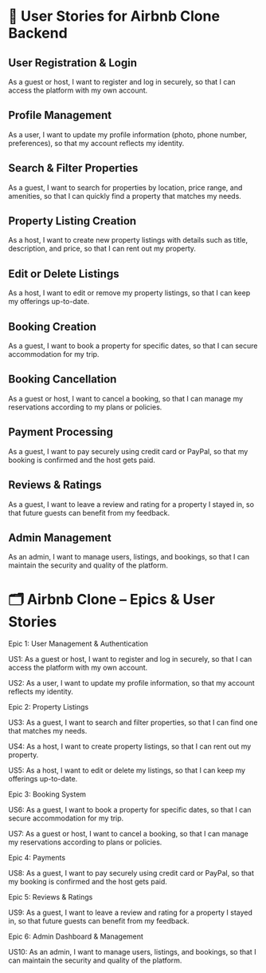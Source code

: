 # 📝 User Stories for Airbnb Clone Backend

## User Registration & Login

As a guest or host, I want to register and log in securely, so that I can access the platform with my own account.

## Profile Management

As a user, I want to update my profile information (photo, phone number, preferences), so that my account reflects my identity.

## Search & Filter Properties

As a guest, I want to search for properties by location, price range, and amenities, so that I can quickly find a property that matches my needs.

## Property Listing Creation

As a host, I want to create new property listings with details such as title, description, and price, so that I can rent out my property.

## Edit or Delete Listings

As a host, I want to edit or remove my property listings, so that I can keep my offerings up-to-date.

## Booking Creation

As a guest, I want to book a property for specific dates, so that I can secure accommodation for my trip.

## Booking Cancellation

As a guest or host, I want to cancel a booking, so that I can manage my reservations according to my plans or policies.

## Payment Processing

As a guest, I want to pay securely using credit card or PayPal, so that my booking is confirmed and the host gets paid.

## Reviews & Ratings

As a guest, I want to leave a review and rating for a property I stayed in, so that future guests can benefit from my feedback.

## Admin Management

As an admin, I want to manage users, listings, and bookings, so that I can maintain the security and quality of the platform.

# 🗂 Airbnb Clone – Epics & User Stories

Epic 1: User Management & Authentication

US1: As a guest or host, I want to register and log in securely, so that I can access the platform with my own account.

US2: As a user, I want to update my profile information, so that my account reflects my identity.

Epic 2: Property Listings

US3: As a guest, I want to search and filter properties, so that I can find one that matches my needs.

US4: As a host, I want to create property listings, so that I can rent out my property.

US5: As a host, I want to edit or delete my listings, so that I can keep my offerings up-to-date.

Epic 3: Booking System

US6: As a guest, I want to book a property for specific dates, so that I can secure accommodation for my trip.

US7: As a guest or host, I want to cancel a booking, so that I can manage my reservations according to plans or policies.

Epic 4: Payments

US8: As a guest, I want to pay securely using credit card or PayPal, so that my booking is confirmed and the host gets paid.

Epic 5: Reviews & Ratings

US9: As a guest, I want to leave a review and rating for a property I stayed in, so that future guests can benefit from my feedback.

Epic 6: Admin Dashboard & Management

US10: As an admin, I want to manage users, listings, and bookings, so that I can maintain the security and quality of the platform.
